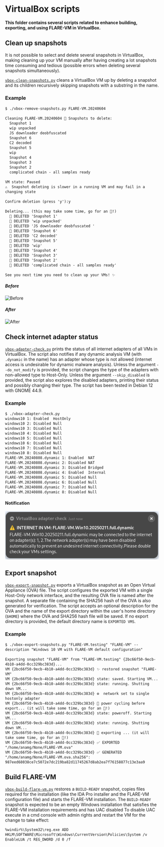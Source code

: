 # VirtualBox scripts

**This folder contains several scripts related to enhance building, exporting, and using FLARE-VM in VirtualBox.**


## Clean up snapshots

It is not possible to select and delete several snapshots in VirtualBox, making cleaning up your VM manually after having creating a lot snapshots time consuming and tedious (possible errors when deleting several snapshots simultaneously).

[`vbox-clean-snapshots.py`](vbox-clean-snapshots.py) cleans a VirtualBox VM up by deleting a snapshot and its children recursively skipping snapshots with a substring in the name.

### Example

```
$ ./vbox-remove-snapshots.py FLARE-VM.20240604

Cleaning FLARE-VM.20240604 🫧 Snapshots to delete:
  Snapshot 1
  wip unpacked
  JS downloader deobfuscated 
  Snapshot 6
  C2 decoded
  Snapshot 5
  wip
  Snapshot 4
  Snapshot 3
  Snapshot 2
  complicated chain - all samples ready

VM state: Paused
⚠️  Snapshot deleting is slower in a running VM and may fail in a changing state

Confirm deletion (press 'y'):y

Deleting... (this may take some time, go for an 🍦!)
  🫧 DELETED 'Snapshot 1'
  🫧 DELETED 'wip unpacked'
  🫧 DELETED 'JS downloader deobfuscated '
  🫧 DELETED 'Snapshot 6'
  🫧 DELETED 'C2 decoded'
  🫧 DELETED 'Snapshot 5'
  🫧 DELETED 'wip'
  🫧 DELETED 'Snapshot 4'
  🫧 DELETED 'Snapshot 3'
  🫧 DELETED 'Snapshot 2'
  🫧 DELETED 'complicated chain - all samples ready'

See you next time you need to clean up your VMs! ✨

```

##### Before

![Before](../Images/vbox-clean-snapshots_before.png)

##### After

![After](../Images/vbox-clean-snapshots_after.png)


## Check internet adapter status

[`vbox-adapter-check.py`](vbox-adapter-check.py) prints the status of all internet adapters of all VMs in VirtualBox.
The script also notifies if any dynamic analysis VM (with `.dynamic` in the name) has an adapter whose type is not allowed (internet access is undesirable for dynamic malware analysis).
Unless the argument `--do_not_modify` is provided, the script changes the type of the adapters with non-allowed type to Host-Only.
Unless the argument `--skip_disabled` is provided, the script also explores the disabled adapters, printing their status and possibly changing their type.
The script has been tested in Debian 12 with GNOME 44.9.

### Example

```
$ ./vbox-adapter-check.py
windows10 1: Enabled  HostOnly
windows10 2: Disabled Null
windows10 3: Disabled Null
windows10 4: Disabled Null
windows10 5: Disabled Null
windows10 6: Disabled Null
windows10 7: Disabled Null
windows10 8: Disabled Null
FLARE-VM.20240808.dynamic 1: Enabled  NAT
FLARE-VM.20240808.dynamic 2: Disabled NAT
FLARE-VM.20240808.dynamic 3: Disabled Bridged
FLARE-VM.20240808.dynamic 4: Enabled  Internal
FLARE-VM.20240808.dynamic 5: Disabled Null
FLARE-VM.20240808.dynamic 6: Disabled Null
FLARE-VM.20240808.dynamic 7: Disabled Null
FLARE-VM.20240808.dynamic 8: Disabled Null
```

#### Notification

![Notification](../Images/vbox-adapter-check_notification.png)


## Export snapshot

[`vbox-export-snapshot.py`](vbox-export-snapshot.py) exports a VirtualBox snapshot as an Open Virtual Appliance (OVA) file.
The script configures the exported VM with a single Host-Only network interface, and the resulting OVA file is named after the snapshot.
A separate file containing the SHA256 hash of the OVA is also generated for verification.
The script accepts an optional description for the OVA and the name of the export directory within the user's home directory (`$HOME`) where the OVA and SHA256 hash file will be saved.
If no export directory is provided, the default directory name is `EXPORTED VMS`.

### Example

```
$ ./vbox-export-snapshots.py "FLARE-VM.testing" "FLARE-VM" --description "Windows 10 VM with FLARE-VM default configuration"

Exporting snapshot "FLARE-VM" from "FLARE-VM.testing" {2bc66f50-9ecb-4b10-a4dd-0cc329bc383d}...
VM {2bc66f50-9ecb-4b10-a4dd-0cc329bc383d} ✨ restored snapshot "FLARE-VM"
VM {2bc66f50-9ecb-4b10-a4dd-0cc329bc383d} state: saved. Starting VM...
VM {2bc66f50-9ecb-4b10-a4dd-0cc329bc383d} state: running. Shutting down VM...
VM {2bc66f50-9ecb-4b10-a4dd-0cc329bc383d} ⚙️  network set to single hostonly adapter
VM {2bc66f50-9ecb-4b10-a4dd-0cc329bc383d} 🔄 power cycling before export... (it will take some time, go for an 🍦!)
VM {2bc66f50-9ecb-4b10-a4dd-0cc329bc383d} state: poweroff. Starting VM...
VM {2bc66f50-9ecb-4b10-a4dd-0cc329bc383d} state: running. Shutting down VM...
VM {2bc66f50-9ecb-4b10-a4dd-0cc329bc383d} 🚧 exporting ... (it will take some time, go for an 🍦!)
VM {2bc66f50-9ecb-4b10-a4dd-0cc329bc383d} ✅ EXPORTED "/home/anamg/None/FLARE-VM.ova"
VM {2bc66f50-9ecb-4b10-a4dd-0cc329bc383d} ✅ GENERATED "/home/anamg/None/FLARE-VM.ova.sha256": 987eed68038ce7c5072e7dc219ba82d11745267d8ab2ea7f76158877c13e3aa9
```

## Build FLARE-VM

[`vbox-build-flare-vm.py`](vbox-build-flare-vm.py) restores a `BUILD-READY` snapshot, copies files required for the installation (like the IDA Pro installer and the FLARE-VM configuration file) and starts the FLARE-VM installation.
The `BUILD-READY` snapshot is expected to be an empty Windows installation that satisfies the FLARE-VM installation requirements and has UAC disabled
To disable UAC execute in a cmd console with admin rights and restart the VM for the change to take effect:
```
%windir%\System32\reg.exe ADD HKLM\SOFTWARE\Microsoft\Windows\CurrentVersion\Policies\System /v EnableLUA /t REG_DWORD /d 0 /f
```

